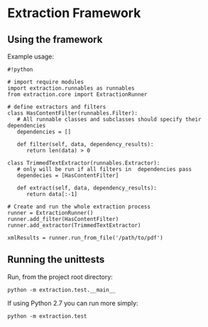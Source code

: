 # Extraction Framework #

## Using the framework ##

Example usage:

```
#!python

# import require modules
import extraction.runnables as runnables
from extraction.core import ExtractionRunner

# define extractors and filters
class HasContentFilter(runnables.Filter):
   # All runnable classes and subclasses should specify their dependencies
   dependencies = []

   def filter(self, data, dependency_results):
      return len(data) > 0

class TrimmedTextExtractor(runnables.Extractor):
   # only will be run if all filters in  dependencies pass
   dependecies = [HasContentFilter]

   def extract(self, data, dependency_results):
      return data[:-1]

# Create and run the whole extraction process
runner = ExtractionRunner()
runner.add_filter(HasContentFilter)
runner.add_extractor(TrimmedTextExtractor)

xmlResults = runner.run_from_file('/path/to/pdf')

```


## Running the unittests ##

Run, from the project root directory:

    python -m extraction.test.__main__

If using Python 2.7 you can run more simply:

    python -m extraction.test
